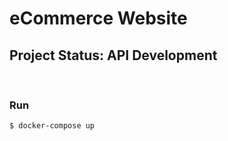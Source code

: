 # eCommerce Website

## Project Status: API Development
<br>

### Run
```text
$ docker-compose up
```
<br>

